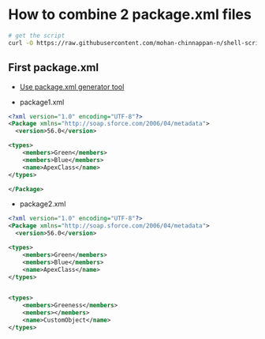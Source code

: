 # How to combine 2 package.xml files

```bash
# get the script
curl -O https://raw.githubusercontent.com/mohan-chinnappan-n/shell-scripts/master/py/xml/combine_xml.py 
```

## First package.xml
- [Use package.xml generator tool](https://mohan-chinnappan-n5.github.io/pkg/pkg-gen.html)

- package1.xml


```xml
<?xml version="1.0" encoding="UTF-8"?>
<Package xmlns="http://soap.sforce.com/2006/04/metadata">
  <version>56.0</version>

<types>
	<members>Green</members>
	<members>Blue</members>
	<name>ApexClass</name>
</types>

</Package>
```

- package2.xml


```xml
<?xml version="1.0" encoding="UTF-8"?>
<Package xmlns="http://soap.sforce.com/2006/04/metadata">
  <version>56.0</version>

<types>
	<members>Green</members>
	<members>Blue</members>
	<name>ApexClass</name>
</types>


<types>
	<members>Greeness</members>
	<members></members>
	<name>CustomObject</name>
</types>

```

